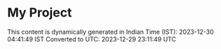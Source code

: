 # My Project

This content is dynamically generated in Indian Time (IST): 2023-12-30 04:41:49 IST
Converted to UTC: 2023-12-29 23:11:49 UTC
